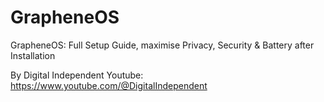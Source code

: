# GrapheneOS
GrapheneOS: Full Setup Guide, maximise Privacy, Security & Battery after Installation

By Digital Independent
Youtube: https://www.youtube.com/@DigitalIndependent
